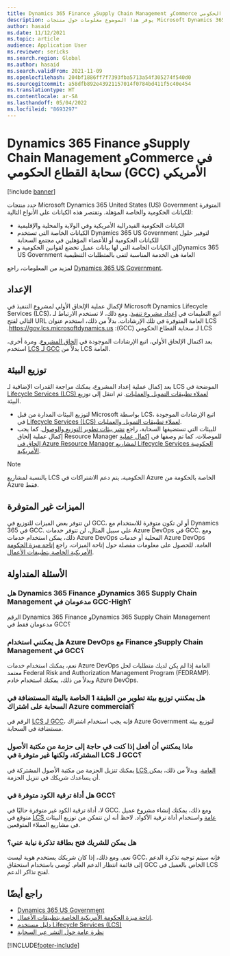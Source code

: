 ```yaml
---
title: Dynamics 365 Finance وSupply Chain Management وCommerce في سحابة القطاع الحكومي (GCC) الأمريكي
description: يوفر هذا الموضوع معلومات حول منتجات Microsoft Dynamics 365 US Government التي يتم توفيرها للحكومة المؤهلة والكيانات الخاصة.
author: hasaid
ms.date: 11/12/2021
ms.topic: article
audience: Application User
ms.reviewer: sericks
ms.search.region: Global
ms.author: hasaid
ms.search.validFrom: 2021-11-09
ms.openlocfilehash: 204bf1886ff7f7393fba5713a54f305274f540d0
ms.sourcegitcommit: a58dfb892e43921157014f0784bd411f5c40e454
ms.translationtype: HT
ms.contentlocale: ar-SA
ms.lasthandoff: 05/04/2022
ms.locfileid: "8693297"
---
```

# <a name="dynamics-365-finance-supply-chain-management-and-commerce-in-us-government-community-cloud-gcc"></a>Dynamics 365 Finance وSupply Chain Management وCommerce في سحابة القطاع الحكومي (GCC) الأمريكي

[!include [banner](../includes/banner.md)]



حدد منتجات Microsoft Dynamics 365 United States (US) Government المتوفرة للكيانات الحكومية والخاصة المؤهلة. وتقتصر هذه الكيانات على الأنواع التالية:

- الكيانات الحكومية الفيدرالية الأمريكية وفي الولاية والمحلية والإقليمية
- الكيانات الخاصة التي تستخدم Dynamics 365 US Government لتوفير حلول للكيانات الحكومية أو للأعضاء المؤهلين في مجتمع السحابة
- إن الكيانات الخاصة التي لها بيانات عميل تخضع لقوانين الحكومية وDynamics 365 US Government العامة هي الخدمة المناسبة لتفي بالمتطلبات التنظيمية

لمزيد من المعلومات، راجع [Dynamics 365 US Government](/power-platform/admin/microsoft-dynamics-365-government).

## <a name="onboarding"></a>‏‫الإعداد

لإكمال عملية الإلحاق الأولي لمشروع التنفيذ في Microsoft Dynamics Lifecycle Services (LCS)، اتبع التعليمات في [‏‫إعداد مشروع تنفيذ](../../../fin-ops-core/fin-ops/imp-lifecycle/onboard.md). ومع ذلك، لا تستخدم الارتباط لـ LCS العامة المتوفرة في تلك الإرشادات. بدلاً من ذلك، استخدم عنوان URL التالي لفتح LCS لـ سحابة القطاع الحكومي (GCC): <https://gov.lcs.microsoftdynamics.us>.

بعد اكتمال الإلحاق الأولي، اتبع الإرشادات الموجودة في [إلحاق المشروع](../lifecycle-services/project-onboarding.md). ومرة أخرى، استخدم [LCS لـ GCC](https://gov.lcs.microsoftdynamics.us) بدلاً من LCS العامة.

## <a name="environment-deployment"></a>توزيع البيئة

بعد إكمال عملية إعداد المشروع، يمكنك مراجعة القدرات الإضافية لـ LCS الموضحة في [Lifecycle Services (LCS) لعملاء تطبيقات التمويل والعمليات](../../../fin-ops-core/dev-itpro/lifecycle-services/lcs-works-lcs.md). ثم انتقل إلى توزيع البيئة.

- لتوزيع البيئات المدارة من قبل Microsoft بواسطة LCS، اتبع الإرشادات الموجودة في [Lifecycle Services (LCS) لعملاء تطبيقات التمويل والعمليات](../../../fin-ops-core/dev-itpro/lifecycle-services/lcs-works-lcs.md#new-deployment-experience).
- للبيئات التي تستضيفها السحابة، راجع [نشر بيئات تطوير التوزيع والوصول](../../../fin-ops-core/dev-itpro/dev-tools/access-instances.md). كما يجب إكمال عملية إلحاق Resource Manager للموصلات، كما تم وصفها في [إكمال عملية إلحاق في Azure Resource Manager لمشاريع Lifecycle Services الحكومية الأمريكية](arm-onbarding-us-goverment.md).

> [!NOTE]
> بالنسبة لمشاريع LCS الحكومية، يتم دعم الاشتراكات في Azure الخاصة بالحكومة من Azure فقط.

## <a name="features-that-arent-available"></a>الميزات غير المتوفرة

لن تتوفر بعض الميزات للتوزيع في GCC، أو لن تكون متوفرة للاستخدام مع Dynamics 365 في GCC. على سبيل المثال، لن تتوفر خدمات Azure DevOps في GCC. ومع ذلك، يمكن استخدام خدمات Azure DevOps المحلية أو خدمات Azure DevOps العامة. للحصول على معلومات مفصلة حول إتاحة الميزات، راجع [إتاحة ميزة الحكومة الأمريكية الخاصة بتطبيقات الأعمال](https://aka.ms/BAPFunctionalParity).

## <a name="frequently-asked-questions"></a>الأسئلة المتداولة

### <a name="are-dynamics-365-finance-and-dynamics-365-supply-chain-management-supported-in-gcc-high"></a>هل Dynamics 365 Finance وDynamics 365 Supply Chain Management مدعومان في GCC-High؟

الرقم Dynamics 365 Finance وDynamics 365 Supply Chain Management مدعومان فقط في GCC؟

### <a name="can-i-use-public-azure-devops-with-finance-and-supply-chain-management-in-gcc"></a>هل يمكنني استخدام Azure DevOps مع Finance وSupply Chain Management في GCC؟

نعم، يمكنك استخدام خدمات Azure DevOps العامة إذا لم يكن لديك متطلبات لحل معتمد Federal Risk and Authorization Management Program (FEDRAMP). وبدلاً من ذلك، يمكنك استخدام خادم Azure DevOps.

### <a name="can-i-deploy-a-cloud-hosted-environment-tier-1-development-environment-on-an-azure-commercial-subscription"></a>هل يمكنني توزيع بيئة تطوير من الطبقة 1 الخاصة بالبيئة المستضافة في السحابة على اشتراك Azure commercial؟

الرقم في [LCS لـ GCC](https://gov.lcs.microsoftdynamics.us)، فإنه يجب استخدام اشتراك Azure Government لتوزيع بيئة مستضافة في السحابة.

### <a name="what-can-i-do-if-i-need-a-package-from-the-shared-asset-library-but-it-isnt-available-in-lcs-for-gcc"></a>ماذا يمكنني أن أفعل إذا كنت في حاجة إلى حزمة من مكتبة الأصول المشتركة، ولكنها غير متوفرة في LCS لـ GCC؟

يمكنك تنزيل الحزمة من مكتبة الأصول المشتركة في [LCS العامة](https://lcs.dynamics.com). وبدلاً من ذلك، يمكن أن يساعدك شريكك في تنزيل الحزمة.

### <a name="is-the-code-upgrade-tool-available-in-gcc"></a>هل أداة ترقية الكود متوفرة في GCC؟

لا، أداة ترقية الكود غير متوفرة حاليًا في GCC. ومع ذلك، يمكنك إنشاء مشروع عميل متوقع في [LCS عامة](https://lcs.dynamics.com) واستخدام أداة ترقية الأكواد. لاحظ أنه لن تتمكن من توزيع البيئات في مشاريع العملاء المتوقعين.

### <a name="can-my-partner-open-a-support-ticket-on-my-behalf"></a>هل يمكن للشريك فتح بطاقة تذكرة نيابة عني؟

نعم. ومع ذلك، إذا كان شريكك يستخدم هوية ليست GCC، فإنه سيتم توجيه تذكرة الدعم إلى قائمة انتظار الدعم العام. نُوصي باستخدام استحقاق GCC الخاص بالعميل في LCS لفتح تذاكر الدعم.

## <a name="see-also"></a>راجع أيضًا

- [Dynamics 365 US Government](/power-platform/admin/microsoft-dynamics-365-government)
- [إتاحة ميزة الحكومة الأمريكية الخاصة بتطبيقات الأعمال](https://aka.ms/BAPFunctionalParity).
- [دليل مستخدم Lifecycle Services (LCS)](../../../fin-ops-core/dev-itpro/lifecycle-services/lcs-user-guide.md)
- [نظرة عامة حول النشر عبر السحابة](../../../fin-ops-core/dev-itpro/deployment/cloud-deployment-overview.md)

[!INCLUDE[footer-include](../../../includes/footer-banner.md)]
